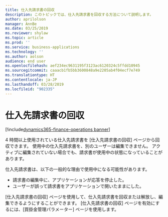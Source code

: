 ```yaml
---
title: 仕入先請求書の回収
description: このトピックでは、仕入先請求書を回収する方法について説明します。
author: aprilolson
manager: AnnBe
ms.date: 03/25/2019
ms.reviewer: shylaw
ms.topic: article
ms.prod: ''
ms.service: business-applications
ms.technology: ''
ms.author: aolson
audience: end user
ms.openlocfilehash: aef234ec9631195f3123ac6120324c5ffdd10945
ms.sourcegitcommit: caaacb1fb5bb3600848a9e2205ab4f04ecf7e749
ms.translationtype: HT
ms.contentlocale: ja-JP
ms.lasthandoff: 03/28/2019
ms.locfileid: "902335"
---
```

# <a name="recover-vendor-invoices"></a>仕入先請求書の回収

[!include[dynamics365-finance-operations banner](../includes/dynamics365-finance-operations.md)]

4 時間以上使用されている仕入先請求書を [仕入先請求書の回収] ページから回収できます。 使用中の仕入先請求書を、別のユーザーは編集できません。 アクティブに編集されていない場合でも、請求書が使用中の状態になっていることがあります。 

仕入先請求書は、以下の一般的な理由で使用中になる可能性があります。

- 請求書の編集中に、アプリケーションが応答を停止した。
- ユーザーが誤って請求書をアプリケーションで開いたままにした。 
 
[仕入先請求書の回収] ページを使用して、仕入先請求書を回収または解放し、編集できるようにすることができます。 [仕入先請求書の回収] ページを有効にするには、[買掛金管理パラメーター] ページを使用します。



